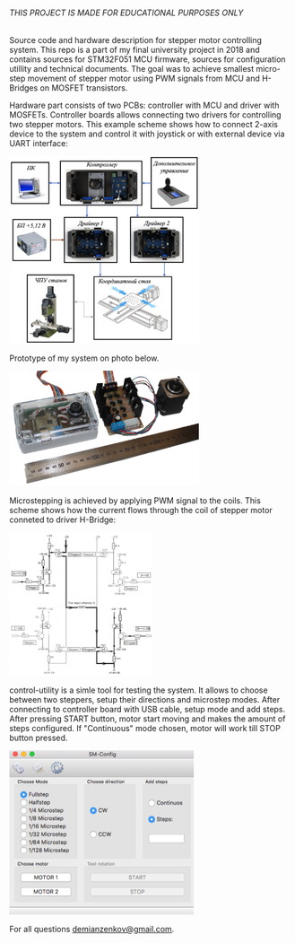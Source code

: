 ###### THIS PROJECT IS MADE FOR EDUCATIONAL PURPOSES ONLY

Source code and hardware description for stepper motor controlling system. This repo is a part of my final university project in 2018 and contains sources for STM32F051 MCU firmware, sources for configuration utillity and technical documents. The goal was to achieve smallest micro-step movement of stepper motor using PWM signals from MCU and H-Bridges on MOSFET transistors. 

Hardware part consists of two PCBs: controller with MCU and driver with MOSFETs. Controller boards allows connecting two drivers for controlling two stepper motors. This example scheme shows how to connect 2-axis device to the system and control it with joystick or with external device via UART interface:

<img src="docs/connection-example.png" alt="connection-example" style="zoom: 33%;" />

Prototype of my system on photo below.

<img src="docs/prototype.png" alt="макет-сборка" style="zoom: 33%;" />



Microstepping is achieved by applying PWM signal to the coils. This scheme shows how the current flows through the coil of stepper motor conneted to driver H-Bridge:

<img src="docs/h-bridge_example.png" alt="h-bridge_example" style="zoom: 25%;" />

control-utility is a simle tool for testing the system. It allows to choose between two steppers, setup their directions and microstep modes. After connecting to controller board with USB cable, setup mode and add steps. After pressing START button, motor start moving and makes the amount of steps configured. If "Continuous" mode chosen, motor will work till STOP button pressed.

<img src="docs/qt-utility.png" alt="qt-utility" style="zoom: 50%;" />

For all questions demianzenkov@gmail.com.

